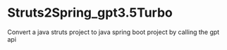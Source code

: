 # Struts2Spring_gpt3.5Turbo
Convert a java struts project to java spring boot project by calling the gpt api
